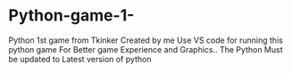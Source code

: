 # Python-game-1-
Python 1st game from Tkinker Created by me 
Use VS code for running this python game For Better game Experience and Graphics..
The Python Must be updated to Latest version of python
